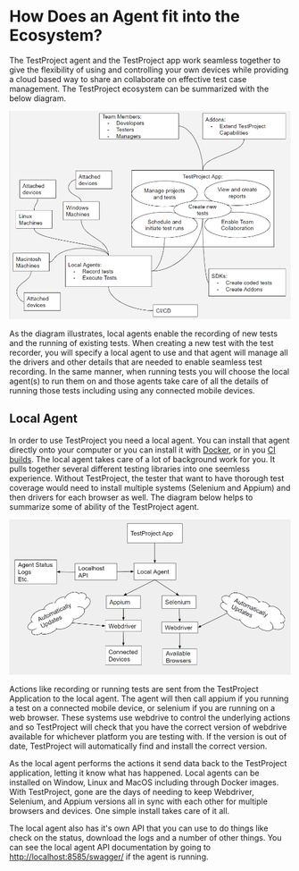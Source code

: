 # How Does an Agent fit into the Ecosystem?

The TestProject agent and the TestProject app work seamless together to give the flexibility of using and controlling your own devices while providing a cloud based way to share an collaborate on effective test case management. The TestProject ecosystem can be summarized with the below diagram.

![TestProject Ecosystem](../.gitbook/assets/image%20%28112%29.png)

As the diagram illustrates, local agents enable the recording of new tests and the running of existing tests. When creating a new test with the test recorder, you will specify a local agent to use and that agent will manage all the drivers and other details that are needed to enable seamless test recording. In the same manner, when running tests you will choose the local agent\(s\) to run them on and those agents take care of all the details of running those tests including using any connected mobile devices.

## Local Agent

In order to use TestProject you need a local agent. You can install that agent directly onto your computer or you can install it with [Docker](testproject-agent-in-docker.md), or in you [CI builds](../testproject-integrations/integration-with-teamcity.md). The local agent takes care of a lot of background work for you. It pulls together several different testing libraries into one seemless experience. Without TestProject, the tester that want to have thorough test coverage would need to install multiple systems \(Selenium and Appium\) and then drivers for each browser as well. The diagram below helps to summarize some of ability of the TestProject agent.

![TestProject Local Agent](../.gitbook/assets/image%20%28194%29.png)

Actions like recording or running tests are sent from the TestProject Application to the local agent. The agent will then call appium if you running a test on a connected mobile device, or selenium if you are running on a web browser. These systems use webdrive to control the underlying actions and so TestProject will check that you have the correct version of webdrive available for whichever platform you are testing with. If the version is out of date, TestProject will automatically find and install the correct version. 

As the local agent performs the actions it send data back to the TestProject application, letting it know what has happened. Local agents can be installed on Window, Linux and MacOS including through Docker images. With TestProject, gone are the days of needing to keep Webdriver, Selenium, and Appium versions all in sync with each other for multiple browsers and devices. One simple install takes care of it all. 

The local agent also has it's own API that you can use to do things like check on the status, download the logs and a number of other things. You can see the local agent API documentation by going to [http://localhost:8585/swagger/](http://localhost:8585/swagger/) if the agent is running. 



